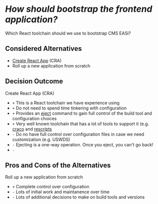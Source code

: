 # *How should bootstrap the frontend application?*

Which React toolchain should we use to bootstrap CMS EASi?

## Considered Alternatives

* [Create React App](https://github.com/facebook/create-react-app) (CRA)
* Roll up a new application from scratch

## Decision Outcome

Create React App (CRA)

* `+` This is a React toolchain we have experience using
* `+` Do not need to spend time tinkering with configuration
* `+` Provides an [eject](https://create-react-app.dev/docs/available-scripts#npm-run-eject)
command to gain full control of the build tool and configuration choices
* `+` Very well known toolchain that has a lot of tools to support it
(e.g. [craco](https://github.com/gsoft-inc/craco) and [rescripts](https://github.com/harrysolovay/rescripts)
* `-` Do no have full control over configuration files in case we need
customization (e.g. USWDS)
* `-` Ejecting is a one-way operation. Once you eject, you can't go back!
* `-`

## Pros and Cons of the Alternatives

Roll up a new application from scratch

* `+` Complete control over configuration
* `-` Lots of initial work and maintanence over time
* `-` Lots of additional decisions to make on build tools and versions
